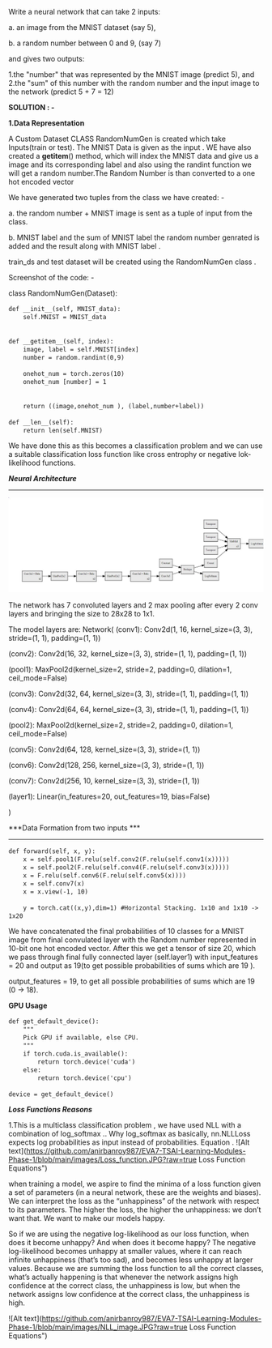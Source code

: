 
Write a neural network that can take 2 inputs:


a. an image from the MNIST dataset (say 5),

b. a random number between 0 and 9, (say 7)

and gives two outputs:

1.the "number" that was represented by the MNIST image (predict 5), and
2.the "sum" of this number with the random number and the input image to the network (predict 5 + 7 = 12)



**SOLUTION : -**


__1.Data Representation__


A Custom Dataset CLASS RandomNumGen is created which take Inputs(train or test). The MNIST Data is given as the input .
WE have also created a __getitem__() method, which will index the MNIST data and give us a image and its corresponding label
and also using the randint function we will get a random number.The Random Number is than converted to a one hot encoded vector


We have generated two tuples from the class we have created: -

 a. the random number + MNIST image is sent as a tuple of input from the class.


 b. MNIST label and the sum of MNIST label the random number genrated is added and the result along with MNIST label .


train_ds and test dataset will be created using the RandomNumGen class .


Screenshot of the code: -


class RandomNumGen(Dataset):
  
    def __init__(self, MNIST_data):
        self.MNIST = MNIST_data
       
    
    def __getitem__(self, index):
        image, label = self.MNIST[index]
        number = random.randint(0,9)
        
        onehot_num = torch.zeros(10)
        onehot_num [number] = 1
       

        return ((image,onehot_num ), (label,number+label))

    def __len__(self):
        return len(self.MNIST)


We have done this as this becomes a classification problem and we can use a suitable classification loss function like cross entrophy or negative lok-likelihood functions.


***Neural Architecture***
________________
![Alt text](https://github.com/anirbanroy987/EVA7-TSAI-Learning-Modules-Phase-1/blob/main/images/Neural_architecture.JPG?raw=true "Optional Title")






The network has 7 convoluted layers and 2 max pooling after every 2 conv layers and bringing the size to 28x28 to 1x1.

 The model layers are: 
Network(
  (conv1): Conv2d(1, 16, kernel_size=(3, 3), stride=(1, 1), padding=(1, 1))
  
  (conv2): Conv2d(16, 32, kernel_size=(3, 3), stride=(1, 1), padding=(1, 1))
  
  (pool1): MaxPool2d(kernel_size=2, stride=2, padding=0, dilation=1, ceil_mode=False)
  
  (conv3): Conv2d(32, 64, kernel_size=(3, 3), stride=(1, 1), padding=(1, 1))
  
  (conv4): Conv2d(64, 64, kernel_size=(3, 3), stride=(1, 1), padding=(1, 1))
  
  (pool2): MaxPool2d(kernel_size=2, stride=2, padding=0, dilation=1, ceil_mode=False)
  
  (conv5): Conv2d(64, 128, kernel_size=(3, 3), stride=(1, 1))
  
  (conv6): Conv2d(128, 256, kernel_size=(3, 3), stride=(1, 1))
  
  (conv7): Conv2d(256, 10, kernel_size=(3, 3), stride=(1, 1))
  
  (layer1): Linear(in_features=20, out_features=19, bias=False)
  
)


***Data Formation from two inputs ***
_________________________

    def forward(self, x, y):
        x = self.pool1(F.relu(self.conv2(F.relu(self.conv1(x)))))
        x = self.pool2(F.relu(self.conv4(F.relu(self.conv3(x)))))
        x = F.relu(self.conv6(F.relu(self.conv5(x))))
        x = self.conv7(x)
        x = x.view(-1, 10)

        y = torch.cat((x,y),dim=1) #Horizontal Stacking. 1x10 and 1x10 -> 1x20


We have concatenated the final probabilities of 10 classes for a MNIST image from final convulated layer 
 with the Random number represented in 10-bit one hot encoded vector.
After this we get a tensor of size 20, which we pass through final fully connected layer (self.layer1) 
with input_features = 20 and output as 19(to get possible probabilities of sums which are 19 ).

 output_features = 19, to get all possible probabilities of sums which are 19 (0 → 18).


**GPU Usage**

```
def get_default_device():
    """
    Pick GPU if available, else CPU.
    """
    if torch.cuda.is_available():
        return torch.device('cuda')
    else:
        return torch.device('cpu')

device = get_default_device()
```


***Loss Functions Reasons***

1.This is a multiclass classification problem , we have used NLL with a combination of log_softmax ..
Why log_softmax as basically, nn.NLLLoss expects log probabilities as input instead of probabilities.
Equation .
![Alt text](https://github.com/anirbanroy987/EVA7-TSAI-Learning-Modules-Phase-1/blob/main/images/Loss_function.JPG?raw=true Loss Function Equations")

when training a model, we aspire to find the minima of a loss function given a set of parameters (in a neural network, these are the weights and biases). We can interpret the loss as the “unhappiness” of the network with respect to its parameters. The higher the loss, the higher the unhappiness: we don’t want that. We want to make our models happy.

So if we are using the negative log-likelihood as our loss function, when does it become unhappy? And when does it become happy?
The negative log-likelihood becomes unhappy at smaller values, where it can reach infinite unhappiness (that’s too sad), and becomes less unhappy at larger values. Because we are summing the loss function to all the correct classes, what’s actually happening is that whenever the network assigns high confidence at the correct class, the unhappiness is low, but when the network assigns low confidence at the correct class, the unhappiness is high.

![Alt text](https://github.com/anirbanroy987/EVA7-TSAI-Learning-Modules-Phase-1/blob/main/images/NLL_image.JPG?raw=true Loss Function Equations")




